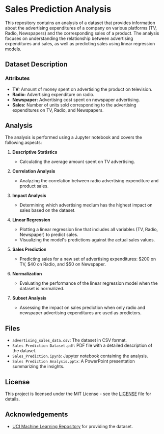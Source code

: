 # Sales Prediction Analysis

This repository contains an analysis of a dataset that provides information about the advertising expenditures of a company on various platforms (TV, Radio, Newspapers) and the corresponding sales of a product. The analysis focuses on understanding the relationship between advertising expenditures and sales, as well as predicting sales using linear regression models.

## Dataset Description

### Attributes
- **TV:** Amount of money spent on advertising the product on television.
- **Radio:** Advertising expenditure on radio.
- **Newspaper:** Advertising cost spent on newspaper advertising.
- **Sales:** Number of units sold corresponding to the advertising expenditures on TV, Radio, and Newspapers.

## Analysis

The analysis is performed using a Jupyter notebook and covers the following aspects:

1. **Descriptive Statistics**
   - Calculating the average amount spent on TV advertising.

2. **Correlation Analysis**
   - Analyzing the correlation between radio advertising expenditure and product sales.

3. **Impact Analysis**
   - Determining which advertising medium has the highest impact on sales based on the dataset.

4. **Linear Regression**
   - Plotting a linear regression line that includes all variables (TV, Radio, Newspaper) to predict sales.
   - Visualizing the model's predictions against the actual sales values.

5. **Sales Prediction**
   - Predicting sales for a new set of advertising expenditures: $200 on TV, $40 on Radio, and $50 on Newspaper.

6. **Normalization**
   - Evaluating the performance of the linear regression model when the dataset is normalized.

7. **Subset Analysis**
   - Assessing the impact on sales prediction when only radio and newspaper advertising expenditures are used as predictors.

## Files

- `advertising_sales_data.csv`: The dataset in CSV format.
- `Sales Prediction Dataset.pdf`: PDF file with a detailed description of the dataset.
- `Sales_Prediction.ipynb`: Jupyter notebook containing the analysis.
- `Sales Prediction Analysis.pptx`: A PowerPoint presentation summarizing the insights.

## License

This project is licensed under the MIT License - see the [LICENSE](LICENSE) file for details.

## Acknowledgements

- [UCI Machine Learning Repository](https://archive.ics.uci.edu/ml/index.php) for providing the dataset.
